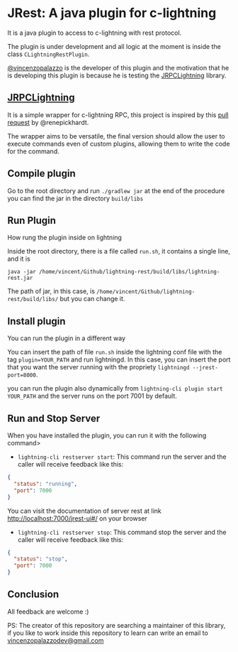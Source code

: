 # JRest: A java plugin for c-lightning

It is a java plugin to access to c-lightning with rest protocol.

The plugin is under development and all logic at the moment is inside the class
`CLightningRestPlugin`.

[@vincenzopalazzo](https://github.com/vincenzopalazzo) is the developer of this
plugin and the motivation that he is developing this plugin is because he is
testing the [JRPCLightning](https://github.com/vincenzopalazzo/JRPClightning)
library.

## [JRPCLightning](https://github.com/vincenzopalazzo/JRPClightning)

It is a simple wrapper for c-lightning RPC, this project is inspired by this
[pull request](https://github.com/ElementsProject/lightning/pull/2223) by
@renepickhardt.

The wrapper aims to be versatile, the final version should allow the user to
execute commands even of custom plugins, allowing them to write the code for the
command.

## Compile plugin

Go to the root directory and run `./gradlew jar` at the end of the procedure you
can find the jar in the directory `build/libs`

## Run Plugin

How rung the plugin inside on lightning

Inside the root directory, there is a file called `run.sh`, it contains a single
line, and it is

`java -jar /home/vincent/Github/lightning-rest/build/libs/lightning-rest.jar`

The path of jar, in this case, is
`/home/vincent/Github/lightning-rest/build/libs/` but you can change it.

## Install plugin

You can run the plugin in a different way

You can insert the path of file `run.sh` inside the lightning conf file with the
tag `plugin=YOUR_PATH` and run lightningd. In this case, you can insert the port
that you want the server running with the propriety
`lightningd --jrest-port=8000`.

you can run the plugin also dynamically from
`lightning-cli plugin start YOUR_PATH` and the server runs on the port 7001 by
default.

## Run and Stop Server

When you have installed the plugin, you can run it with the following command>

- `lightning-cli restserver start`: This command run the server and the caller
  will receive feedback like this:

```json
{
  "status": "running",
  "port": 7000
}
```

You can visit the documentation of server rest at link
[http://localhost:7000/jrest-ui#/](http://localhost:7000/jrest-ui#/) on your
browser

- `lightning-cli restserver stop`: This command stop the server and the caller
  will receive feedback like this:

```json
{
  "status": "stop",
  "port": 7000
}
```

## Conclusion

All feedback are welcome :)

PS: The creator of this repository are searching a maintainer of this library,
if you like to work inside this repository to learn can write an email to
<vincenzopalazzodev@gmail.com>
